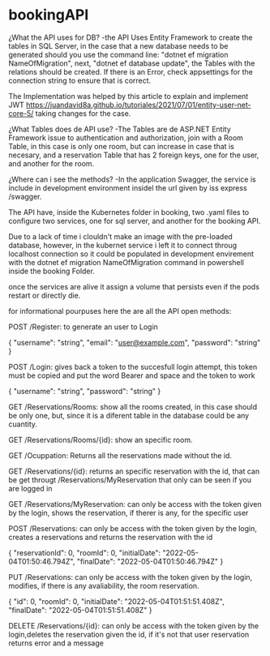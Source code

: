 # bookingAPI
¿What the API uses for DB?
-the API Uses Entity Framework to create the tables in SQL Server, in the case that a new database needs to be generated should you use the command line: 
"dotnet ef migration NameOfMigration", next, "dotnet ef database update", the Tables with the relations should be created. If there is an Error, check appsettings
for the connection string to ensure that is correct.

The Implementation was helped by this article to explain and implement JWT https://juandavid8a.github.io/tutoriales/2021/07/01/entity-user-net-core-5/ taking changes for the case.

¿What Tables does de API use?
-The Tables are de ASP.NET Entity Framework issue to authentication and authorization, join with a Room Table, in this case is only one room, but can increase in case that is necesary, and a reservation Table that has 2 foreign keys, one for the user, and another for the room.

¿Where can i see the methods?
-In the application Swagger, the service is include in development environment insidel the url given by iss express /swagger.

The API have, inside the Kubernetes folder in booking, two .yaml files to configure two services, one for sql server, and another for the booking API.

Due to a lack of time i clouldn't make an image with the pre-loaded database, however, in the kubernet service i left it to connect throug localhost connection so it could be populated in development envirement with the dotnet ef migration NameOfMigration command in powershell inside the booking Folder.

once the services are alive it assign a volume that persists even if the pods restart or directly die.

for informational pourpuses here the are all the API open methods:

POST /Register: to generate an user to Login

{
  "username": "string",
  "email": "user@example.com",
  "password": "string"
}

POST /Login:    gives back a token to the succesfull login attempt, this token must be copied and put the word Bearer and space and the token to work


{
  "username": "string",
  "password": "string"
}


GET /Reservations/Rooms:  show all the rooms created, in this case should be only one, but, since it is a diferent table in the database could be any cuantity.


GET /Reservations/Rooms/{id}: show an specific room.


GET /Ocuppation:   Returns all the reservations made without the id.


GET /Reservations/{id}:  returns an specific reservation with the id, that can be get througt /Reservations/MyReservation that only can be seen if you are logged in


GET /Reservations/MyReservation: can only be access with the token given by the login, shows the reservation, if therer is any, for the specific user


POST /Reservations: can only be access with the token given by the login, creates a reservations and returns the reservation with the id


{
  "reservationId": 0,
  "roomId": 0,
  "initialDate": "2022-05-04T01:50:46.794Z",
  "finalDate": "2022-05-04T01:50:46.794Z"
}


PUT /Reservations:    can only be access with the token given by the login, modifies, if there is any avaliability, the room reservation.


{
  "id": 0,
  "roomId": 0,
  "initialDate": "2022-05-04T01:51:51.408Z",
  "finalDate": "2022-05-04T01:51:51.408Z"
}


DELETE /Reservations/{id}:    can only be access with the token given by the login,deletes the reservation given the id, if it's not that user reservation returns error and a message

